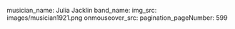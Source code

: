 musician_name: Julia Jacklin
band_name: 
img_src: images/musician1921.png
onmouseover_src: 
pagination_pageNumber: 599